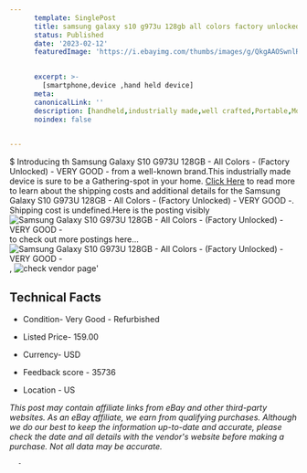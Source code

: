 ```yaml
---
      template: SinglePost
      title: samsung galaxy s10 g973u 128gb all colors factory unlocked very good 
      status: Published
      date: '2023-02-12'
      featuredImage: 'https://i.ebayimg.com/thumbs/images/g/QkgAAOSwnlRhQKDp/s-l225.jpg'
       

      excerpt: >-
        [smartphone,device ,hand held device]
      meta:
      canonicalLink: ''
      description: [handheld,industrially made,well crafted,Portable,Mobile,Compact,Convenient,Lightweight,Maneuverable,Man-portable,Miniature,Carriable,Hand-held,Light,Holdable,Transportable,Mobile device,Pocket-sized,On-the-go,Wireless,Cordless,Compact size,Convenient size, smartphone,device ,hand held device]
      noindex: false
      

---
```

$
      Introducing th Samsung Galaxy S10 G973U 128GB - All Colors - (Factory Unlocked) - VERY GOOD - from a well-known brand.This industrially made device  is sure to be a Gathering-spot in your home. [Click Here](https://www.ebay.com/itm/255107288583?hash=item3b65944e07%3Ag%3AQkgAAOSwnlRhQKDp&mkevt=1&mkcid=1&mkrid=711-53200-19255-0&campid=%253CePNCampaignId%253E&customid=%253CreferenceId%253E&toolid=10049) to read more to learn about the shipping costs and additional details for the Samsung Galaxy S10 G973U 128GB - All Colors - (Factory Unlocked) - VERY GOOD -. Shipping cost is undefined.Here is the posting visibly ![Samsung Galaxy S10 G973U 128GB - All Colors - (Factory Unlocked) - VERY GOOD -](https://i.ebayimg.com/thumbs/images/g/QkgAAOSwnlRhQKDp/s-l225.jpg) to check out more postings here... ![Samsung Galaxy S10 G973U 128GB - All Colors - (Factory Unlocked) - VERY GOOD -](https://i.ebayimg.com/images/g/QkgAAOSwnlRhQKDp/s-l1200.jpg), ![check vendor page](https://origin-galleryplus.ebayimg.com/ws/web/255107288583_2_0_1/225x225.jpg,https://origin-galleryplus.ebayimg.com/ws/web/255107288583_3_0_1/225x225.jpg,https://origin-galleryplus.ebayimg.com/ws/web/255107288583_4_0_1/225x225.jpg,https://origin-galleryplus.ebayimg.com/ws/web/255107288583_5_0_1/225x225.jpg,https://origin-galleryplus.ebayimg.com/ws/web/255107288583_6_0_1/225x225.jpg,https://origin-galleryplus.ebayimg.com/ws/web/255107288583_7_0_1/225x225.jpg,https://origin-galleryplus.ebayimg.com/ws/web/255107288583_8_0_1/225x225.jpg,https://origin-galleryplus.ebayimg.com/ws/web/255107288583_9_0_1/225x225.jpg,https://origin-galleryplus.ebayimg.com/ws/web/255107288583_10_0_1/225x225.jpg,https://origin-galleryplus.ebayimg.com/ws/web/255107288583_11_0_1/225x225.jpg,https://origin-galleryplus.ebayimg.com/ws/web/255107288583_12_0_1/225x225.jpg)'

      

 ## Technical Facts 



     
      

 - Condition- Very Good - Refurbished 


      

 - Listed Price- 159.00 


      

 - Currency- USD 


      

 - Feedback score - 35736 


      

 - Location - US 


      
      

 *_This post may contain affiliate links from eBay and other third-party websites. As an eBay affiliate, we earn from qualifying purchases. Although we do our best to keep the information up-to-date and accurate, please check the date and all details with the vendor's website before making a purchase. Not all data may be accurate._*




      -
